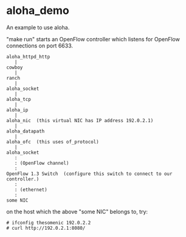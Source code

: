 aloha_demo
==========

An example to use aloha.

"make run" starts an OpenFlow controller which listens for OpenFlow
connections on port 6633.

    aloha_httpd_http
       |
    cowboy
       |
    ranch
       |
    aloha_socket
       |
    aloha_tcp
       |
    aloha_ip
       |
    aloha_nic  (this virtual NIC has IP address 192.0.2.1)
       |
    aloha_datapath
       |
    aloha_ofc  (this uses of_protocol)
       |
    aloha_socket
       :
       : (OpenFlow channel)
       :
    OpenFlow 1.3 Switch  (configure this switch to connect to our controller.)
       :
       : (ethernet)
       :
    some NIC

on the host which the above "some NIC" belongs to, try:

    # ifconfig thesomenic 192.0.2.2
    # curl http://192.0.2.1:8080/
